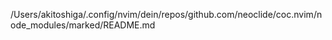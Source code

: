 /Users/akitoshiga/.config/nvim/dein/repos/github.com/neoclide/coc.nvim/node_modules/marked/README.md